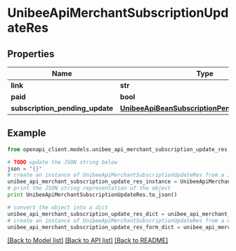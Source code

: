 # UnibeeApiMerchantSubscriptionUpdateRes


## Properties

Name | Type | Description | Notes
------------ | ------------- | ------------- | -------------
**link** | **str** |  | [optional] 
**paid** | **bool** |  | [optional] 
**subscription_pending_update** | [**UnibeeApiBeanSubscriptionPendingUpdateDetail**](UnibeeApiBeanSubscriptionPendingUpdateDetail.md) |  | [optional] 

## Example

```python
from openapi_client.models.unibee_api_merchant_subscription_update_res import UnibeeApiMerchantSubscriptionUpdateRes

# TODO update the JSON string below
json = "{}"
# create an instance of UnibeeApiMerchantSubscriptionUpdateRes from a JSON string
unibee_api_merchant_subscription_update_res_instance = UnibeeApiMerchantSubscriptionUpdateRes.from_json(json)
# print the JSON string representation of the object
print UnibeeApiMerchantSubscriptionUpdateRes.to_json()

# convert the object into a dict
unibee_api_merchant_subscription_update_res_dict = unibee_api_merchant_subscription_update_res_instance.to_dict()
# create an instance of UnibeeApiMerchantSubscriptionUpdateRes from a dict
unibee_api_merchant_subscription_update_res_form_dict = unibee_api_merchant_subscription_update_res.from_dict(unibee_api_merchant_subscription_update_res_dict)
```
[[Back to Model list]](../README.md#documentation-for-models) [[Back to API list]](../README.md#documentation-for-api-endpoints) [[Back to README]](../README.md)


